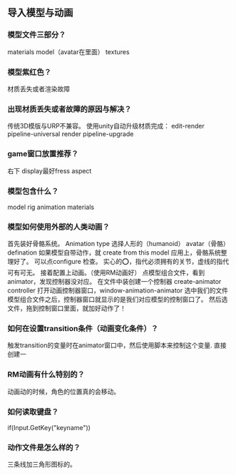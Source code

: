 ## 导入模型与动画
### 模型文件三部分？
materials
model（avatar在里面）
textures
### 模型紫红色？
材质丢失或者渲染故障
### 出现材质丢失或者故障的原因与解决？
传统3D模版与URP不兼容。
使用unity自动升级材质完成：
edit-render pipeline-universal render pipeline-upgrade

### game窗口放置推荐？
右下
display最好fress aspect
### 模型包含什么？
model
rig
animation
materials
### 模型如何使用外部的人类动画？
首先装好骨骼系统。
Animation type 选择人形的（humanoid）
avatar（骨骼） defination 如果模型自带动作，就 create from this model
应用上，骨骼系统整理好了。
可以点configure 检查。
实心的⭕️，指代必须拥有的关节，虚线的指代可有可无。
接着配置上动画。（使用RM动画好）
点模型组合文件，看到animator，发现控制器没对应。
在文件中装创建一个控制器 create-animator controller
打开动画控制器窗口，window-animation-animator
选中我们的文件模型组合文件之后，控制器窗口就显示的是我们对应模型的控制窗口了。
然后选文件，拖到控制窗口里面，就加好动作了！

### 如何在设置transition条件（动画变化条件）？

触发transition的变量时在animator窗口中，然后使用脚本来控制这个变量.
直接创建一

### RM动画有什么特别的？
动画动的时候，角色的位置真的会移动。

### 如何读取键盘？

if(Input.GetKey("keyname"))

### 

### 动作文件是怎么样的？
三条线加三角形图标的。

